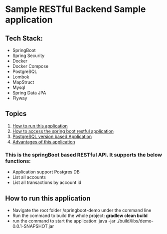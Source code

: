 # Sample RESTful Backend Sample application
## Tech Stack:
* SpringBoot
* Spring Security
* Docker
* Docker Compose
* PostgreSQL
* Lombok
* MapStruct
* Mysql
* Spring Data JPA
* Flyway

## Topics
1. [How to run this application](#How-to-run-this-application)
2. [How to access the spring boot restful application](#How-to-access-the-spring-boot-restful-application)
3. [PostgreSQL version based Application](#PostgreSQL-version-based-Demo-Application)
4. [Advantages of this application](#Advantages-of-this-application)

### This is the springBoot based RESTful API. It supports the below functions:

* Application support Postgres DB
* List all accounts
* List all transactions by account id


## How to run this application

* Navigate the root folder /springboot-demo under the command line
* Run the command to build the whole project: **gradlew clean build**
* run the command to start the application: java -jar ./build/libs/demo-0.0.1-SNAPSHOT.jar


